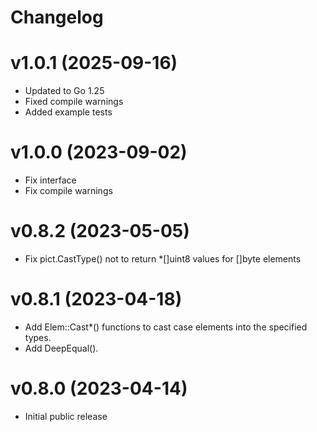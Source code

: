 # Changelog

# v1.0.1 (2025-09-16)
- Updated to Go 1.25
- Fixed compile warnings
- Added example tests

# v1.0.0 (2023-09-02)
- Fix interface
- Fix compile warnings

# v0.8.2 (2023-05-05)
- Fix pict.CastType() not to return *[]uint8 values for []byte elements

# v0.8.1 (2023-04-18)
-  Add Elem::Cast*() functions to cast case elements into the specified types.
-  Add DeepEqual().

# v0.8.0 (2023-04-14)
- Initial public release
